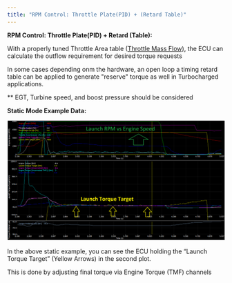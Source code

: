 ```yaml
---
title: "RPM Control: Throttle Plate(PID) + (Retard Table)"
---
```


**RPM Control: Throttle Plate(PID) + Retard (Table):**

With a properly tuned Throttle Area table ([Throttle Mass Flow)](<ThrottleMassFlow.md>), the ECU can calculate the outflow requirement for desired torque requests


In some cases depending onm the hardware, an open loop a timing retard table can be applied to generate "reserve" torque as well in Turbocharged applications.&nbsp;


\*\* EGT, Turbine speed, and boost pressure should be considered



**Static Mode Example Data:**

![Image](</img/NewItem889.png>)

In the above static example, you can see the ECU holding the “Launch Torque Target” (Yellow Arrows) in the second plot. &nbsp;

This is done by adjusting final torque via Engine Torque (TMF) channels


